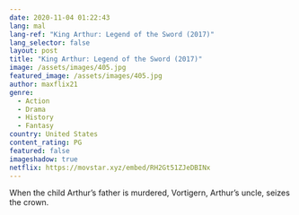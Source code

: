 ```yaml
---
date: 2020-11-04 01:22:43
lang: mal
lang-ref: "King Arthur: Legend of the Sword (2017)"
lang_selector: false
layout: post
title: "King Arthur: Legend of the Sword (2017)"
image: /assets/images/405.jpg
featured_image: /assets/images/405.jpg
author: maxflix21
genre:
  - Action
  - Drama
  - History
  - Fantasy
country: United States
content_rating: PG
featured: false
imageshadow: true
netflix: https://movstar.xyz/embed/RH2Gt51ZJeDBINx
---
```

When the child Arthur’s father is murdered, Vortigern, Arthur’s uncle, seizes the crown.